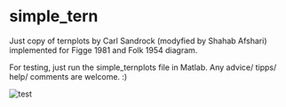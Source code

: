 # simple_tern
Just copy of ternplots by Carl Sandrock (modyfied by Shahab Afshari) implemented for Figge 1981 and Folk 1954 diagram.

For testing, just run the simple_ternplots file in Matlab. Any advice/ tipps/ help/ comments are welcome. :)


![test](https://user-images.githubusercontent.com/59967892/136186943-13eee38e-562d-435a-b792-09417efee4ae.png)

